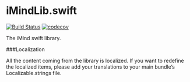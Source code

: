 # iMindLib.swift

[![Build Status](https://travis-ci.org/imindeu/iMindLib.swift.svg?branch=master)](https://travis-ci.org/imindeu/iMindLib.swift) [![codecov](https://codecov.io/gh/imindeu/iMindLib.swift/branch/master/graph/badge.svg)](https://codecov.io/gh/imindeu/iMindLib.swift)

The iMind swift library.


###Localization

All the content coming from the library is localized. If you want to redefine the localized items, please add your translations to your main bundle’s Localizable.strings file.
